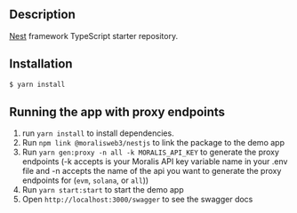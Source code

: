 ## Description

[Nest](https://github.com/nestjs/nest) framework TypeScript starter repository.

## Installation

```bash
$ yarn install
```

## Running the app with proxy endpoints

1. run `yarn install` to install dependencies.
2. Run `npm link @moralisweb3/nestjs` to link the package to the demo app
3. Run `yarn gen:proxy -n all -k MORALIS_API_KEY` to generate the proxy endpoints (-k accepts is your Moralis API key variable name in your .env file and -n accepts the name of the api you want to generate the proxy endpoints for (`evm`, `solana`, or `all`))
4. Run `yarn start:start` to start the demo app
5. Open `http://localhost:3000/swagger` to see the swagger docs

